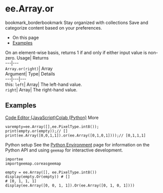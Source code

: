  
#  ee.Array.or 
bookmark_borderbookmark Stay organized with collections  Save and categorize content based on your preferences. 
  * On this page
  * [Examples](https://developers.google.com/earth-engine/apidocs/ee-array-or#examples)


On an element-wise basis, returns 1 if and only if either input value is non-zero. 
Usage| Returns  
---|---  
`Array.or(right)`| Array  
Argument| Type| Details  
---|---|---  
this: `left`| Array| The left-hand value.  
`right`| Array| The right-hand value.  
## Examples
[Code Editor (JavaScript)](https://developers.google.com/earth-engine/apidocs/ee-array-or#code-editor-javascript-sample)[Colab (Python)](https://developers.google.com/earth-engine/apidocs/ee-array-or#colab-python-sample) More
```
varempty=ee.Array([],ee.PixelType.int8());
print(empty.or(empty));// []
print(ee.Array([0,0,1,1]).or(ee.Array([0,1,0,1])));// [0,1,1,1]
```
Python setup
See the [ Python Environment](https://developers.google.com/earth-engine/guides/python_install) page for information on the Python API and using `geemap` for interactive development.
```
importee
importgeemap.coreasgeemap
```
```
empty = ee.Array([], ee.PixelType.int8())
display(empty.Or(empty)) # []
# [0, 1, 1, 1]
display(ee.Array([0, 0, 1, 1]).Or(ee.Array([0, 1, 0, 1])))
```

